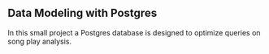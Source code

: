 ## Data Modeling with Postgres

In this small project a Postgres database is designed to optimize queries on song play analysis.